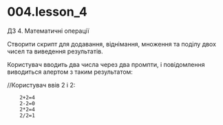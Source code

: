 # 004.lesson_4

ДЗ 4. Математичні операції

Створити скрипт для додавання, віднімання, множення та поділу двох чисел та виведення результатів.

Користувач вводить два числа через два промпти, і повідомлення виводиться алертом з таким результатом:

//Користувач ввів 2 і 2:

        2+2=4
        2-2=0
        2*2=4
        2/2=1
        
